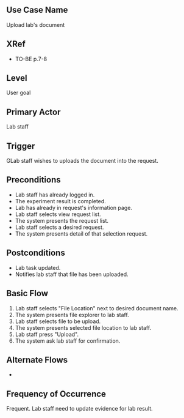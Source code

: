 Use Case Name
-------------
Upload lab's document

XRef
----
* TO-BE p.7-8

Level
-----
User goal

Primary Actor
-------------
Lab staff

Trigger
-------
GLab staff wishes to uploads the document into the request.

Preconditions
-------------
* Lab staff has already logged in.
* The experiment result is completed.
* Lab has already in request's information page.
* Lab staff selects view request list.
* The system presents the request list.
* Lab staff selects a desired request.
* The system presents detail of that selection request.

Postconditions
--------------
* Lab task updated.
* Notifies lab staff that file has been uploaded.

Basic Flow
----------
1. Lab staff selects "File Location" next to desired document name.
2. The system presents file explorer to lab staff.
3. Lab staff selects file to be upload.
4. The system presents selected file location to lab staff.
5. Lab staff press "Upload".
6. The system ask lab staff for confirmation.

Alternate Flows
---------------
-

Frequency of Occurrence
-----------------------
Frequent. Lab staff need to update evidence for lab result.